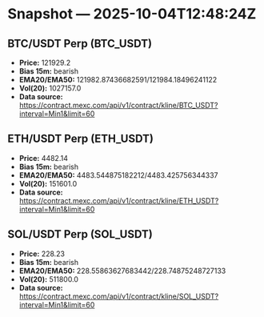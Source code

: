 # Snapshot — 2025-10-04T12:48:24Z

## BTC/USDT Perp (BTC_USDT)
- **Price:** 121929.2
- **Bias 15m:** bearish
- **EMA20/EMA50:** 121982.87436682591/121984.18496241122
- **Vol(20):** 1027157.0
- **Data source:** https://contract.mexc.com/api/v1/contract/kline/BTC_USDT?interval=Min1&limit=60

## ETH/USDT Perp (ETH_USDT)
- **Price:** 4482.14
- **Bias 15m:** bearish
- **EMA20/EMA50:** 4483.544875182212/4483.425756344337
- **Vol(20):** 151601.0
- **Data source:** https://contract.mexc.com/api/v1/contract/kline/ETH_USDT?interval=Min1&limit=60

## SOL/USDT Perp (SOL_USDT)
- **Price:** 228.23
- **Bias 15m:** bearish
- **EMA20/EMA50:** 228.55863627683442/228.74875248727133
- **Vol(20):** 511800.0
- **Data source:** https://contract.mexc.com/api/v1/contract/kline/SOL_USDT?interval=Min1&limit=60
